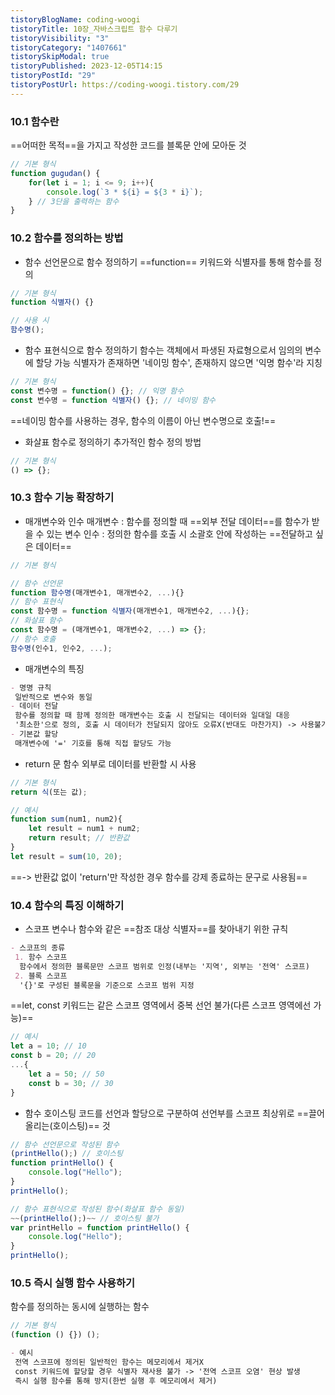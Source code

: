 ```yaml
---
tistoryBlogName: coding-woogi
tistoryTitle: 10장_자바스크립트 함수 다루기
tistoryVisibility: "3"
tistoryCategory: "1407661"
tistorySkipModal: true
tistoryPublished: 2023-12-05T14:15
tistoryPostId: "29"
tistoryPostUrl: https://coding-woogi.tistory.com/29
---
```


### 10.1 함수란
==어떠한 목적==을 가지고 작성한 코드를 블록문 안에 모아둔 것
```javascript
// 기본 형식
function gugudan() {
	for(let i = 1; i <= 9; i++){
		console.log(`3 * ${i} = ${3 * i}`);
	} // 3단을 출력하는 함수
}
```

### 10.2 함수를 정의하는 방법

- 함수 선언문으로 함수 정의하기
==function== 키워드와 식별자를 통해 함수를 정의
```javascript
// 기본 형식
function 식별자() {}

// 사용 시
함수명();
```

- 함수 표현식으로 함수 정의하기
함수는 객체에서 파생된 자료형으로서 임의의 변수에 할당 가능
식별자가 존재하면 '네이밍 함수', 존재하지 않으면 '익명 함수'라 지칭
```javascript
// 기본 형식
const 변수명 = function() {}; // 익명 함수
const 변수명 = function 식별자() {}; // 네이밍 함수
```

==네이밍 함수를 사용하는 경우, 함수의 이름이 아닌 변수명으로 호출!==

- 화살표 함수로 정의하기
추가적인 함수 정의 방법
```javascript
// 기본 형식
() => {};
```

### 10.3 함수 기능 확장하기

- 매개변수와 인수
매개변수 : 함수를 정의할 때 ==외부 전달 데이터==를 함수가 받을 수 있는 변수
인수 : 정의한 함수를 호출 시 소괄호 안에 작성하는 ==전달하고 싶은 데이터==
```javascript
// 기본 형식

// 함수 선언문
function 함수명(매개변수1, 매개변수2, ...){}
// 함수 표현식
const 함수명 = function 식별자(매개변수1, 매개변수2, ...){};
// 화살표 함수
const 함수명 = (매개변수1, 매개변수2, ...) => {};
// 함수 호출
함수명(인수1, 인수2, ...);
```

- 매개변수의 특징
```MarkDown
- 명명 규칙
 일반적으로 변수와 동일
- 데이터 전달
 함수를 정의할 때 함께 정의한 매개변수는 호출 시 전달되는 데이터와 일대일 대응
 '최소한'으로 정의, 호출 시 데이터가 전달되지 않아도 오류X(반대도 마찬가지) -> 사용불가
- 기본값 할당
 매개변수에 '=' 기호를 통해 직접 할당도 가능
```

- return 문
함수 외부로 데이터를 반환할 시 사용
```javascript
// 기본 형식
return 식(또는 값);

// 예시
function sum(num1, num2){
	let result = num1 + num2;
	return result; // 반환값
}
let result = sum(10, 20);
```
 ==-> 반환값 없이 'return'만 작성한 경우 함수를 강제 종료하는 문구로 사용됨==

### 10.4 함수의 특징 이해하기

- 스코프
변수나 함수와 같은 ==참조 대상 식별자==를 찾아내기 위한 규칙
```MarkDown
- 스코프의 종류
 1. 함수 스코프
  함수에서 정의한 블록문만 스코프 범위로 인정(내부는 '지역', 외부는 '전역' 스코프)
 2. 블록 스코프
  '{}'로 구성된 블록문을 기준으로 스코프 범위 지정
```

==let, const 키워드는 같은 스코프 영역에서 중복 선언 불가(다른 스코프 영역에선 가능)==
```javascript
// 예시
let a = 10; // 10
const b = 20; // 20
...{
	let a = 50; // 50
	const b = 30; // 30
}
```

- 함수 호이스팅
코드를 선언과 할당으로 구분하여 선언부를 스코프 최상위로 ==끌어올리는(호이스팅)== 것
```javascript
// 함수 선언문으로 작성된 함수
(printHello();) // 호이스팅
function printHello() {
	console.log("Hello");
}
printHello();

// 함수 표현식으로 작성된 함수(화살표 함수 동일)
~~(printHello();)~~ // 호이스팅 불가
var printHello = function printHello() {
	console.log("Hello");
}
printHello();
```

### 10.5 즉시 실행 함수 사용하기
함수를 정의하는 동시에 실행하는 함수

```javascript
// 기본 형식
(function () {}) ();
```
```MarkDown
- 예시
 전역 스코프에 정의된 일반적인 함수는 메모리에서 제거X
 const 키워드에 할당할 경우 식별자 재사용 불가 -> '전역 스코프 오염' 현상 발생
 즉시 실행 함수를 통해 방지(한번 실행 후 메모리에서 제거)
```